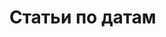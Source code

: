 # Статьи по датам

<article-list />

<script setup>
import ArticleList from '@components/article-list.vue'
</script>
